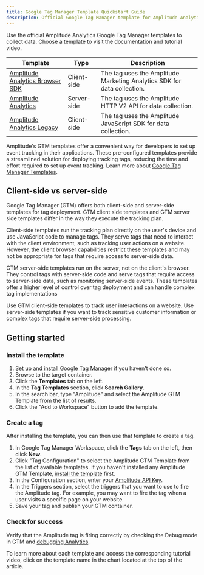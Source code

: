 ```yaml
---
title: Google Tag Manager Template Quickstart Guide
description: Official Google Tag Manager template for Amplitude Analytics for data collection.
---
```


Use the official Amplitude Analytics Google Tag Manager templates to collect data. Choose a template to visit the documentation and tutorial video.  

|Template|Type|Description|
|---|---|-----------|
|[Amplitude Analytics Browser SDK](./google-tag-manager-client.md)|Client-side|The tag uses the Amplitude Marketing Analytics SDK for data collection.|
|[Amplitude Analytics](./google-tag-manager-server.md)|Server-side|The tag uses the Amplitude HTTP V2 API for data collection. |
|[Amplitude Analytics Legacy](./google-tag-manager-client-legacy.md)|Client-side|The tag uses the Amplitude JavaScript SDK for data collection. |

Amplitude's GTM templates offer a convenient way for developers to set up event tracking in their applications. These pre-configured templates provide a streamlined solution for deploying tracking tags, reducing the time and effort required to set up event tracking. Learn more about [Google Tag Manager Templates](https://developers.google.com/tag-platform/tag-manager/templates).

## Client-side vs server-side

Google Tag Manager (GTM) offers both client-side and server-side templates for tag deployment. GTM client side templates and GTM server side templates differ in the way they execute the tracking plan.

Client-side templates run the tracking plan directly on the user's device and use JavaScript code to manage tags. They serve tags that need to interact with the client environment, such as tracking user actions on a website. However, the client browser capabilities restrict these templates and may not be appropriate for tags that require access to server-side data. 

GTM server-side templates run on the server, not on the client's browser. They control tags with server-side code and serve tags that require access to server-side data, such as monitoring server-side events. These templates offer a higher level of control over tag deployment and can handle complex tag implementations

Use GTM client-side templates to track user interactions on a website. Use server-side templates if you want to track sensitive customer information or complex tags that require server-side processing.

## Getting started

### Install the template

1. [Set up and install Google Tag Manager](https://support.google.com/tagmanager/answer/6103696) if you haven't done so. 
2. Browse to the target container. 
3. Click the **Templates** tab on the left.
4. In the **Tag Templates** section, click **Search Gallery**.
5. In the search bar, type "Amplitude" and select the Amplitude GTM Template from the list of results.
6. Click the "Add to Workspace" button to add the template.

### Create a tag

After installing the template, you can then use that template to create a tag. 

1. In Google Tag Manager Workspace, click the **Tags** tab on the left, then click **New**.
2. Click "Tag Configuration" to select the Amplitude GTM Template from the list of available templates. If you haven't installed any Amplitude GTM Template, [install the template](./google-tag-manager/#install-the-template) first.
3. In the Configuration section, enter your [Amplitude API Key](../../analytics/find-api-credentials.md).
4. In the Triggers section, select the triggers that you want to use to fire the Amplitude tag. For example, you may want to fire the tag when a user visits a specific page on your website.
5. Save your tag and publish your GTM container.

### Check for success

Verify that the Amplitude tag is firing correctly by checking the Debug mode in GTM and [debugging Analytics](../../debugger). 

To learn more about each template and access the corresponding tutorial video, click on the template name in the chart located at the top of the article.